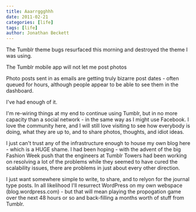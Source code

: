 ```yaml
---
title: Aaarrggghhh
date: 2011-02-21
categories: [life]
tags: [life]
author: Jonathan Beckett
---
```


The Tumblr theme bugs resurfaced this morning and destroyed the theme I was using.

The Tumblr mobile app will not let me post photos

Photo posts sent in as emails are getting truly bizarre post dates - often queued for hours, although people appear to be able to see them in the dashboard.

I've had enough of it.

I'm re-wiring things at my end to continue using Tumblr, but in no more capacity than a social network - in the same way as I might use Facebook. I love the community here, and I will still love visiting to see how everybody is doing, what they are up to, and to share photos, thoughts, and idiot ideas.

I just can't trust any of the infrastructure enough to house my own blog here - which is a HUGE shame. I had been hoping - with the advent of the big Fashion Week push that the engineers at Tumblr Towers had been working on resolving a lot of the problems while they seemed to have cured the scalability issues, there are problems in just about every other direction.

I just want somewhere simple to write, to share, and to relyon for the journal type posts. In all likelihood I'll resurrect WordPress on my own webspace (blog.wordpress.com) - but that will mean playing the propogation game over the next 48 hours or so and back-filling a months worth of stuff from Tumblr.